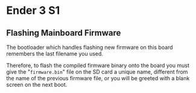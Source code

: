 # Ender 3 S1

## Flashing Mainboard Firmware

The bootloader which handles flashing new firmware on this board remembers the last filename you used.

Therefore, to flash the compiled firmware binary onto the board you must give the "`firmware.bin`" file on the SD card a unique name, different from the name of the previous firmware file, or you will be greeted with a blank screen on the next boot.
